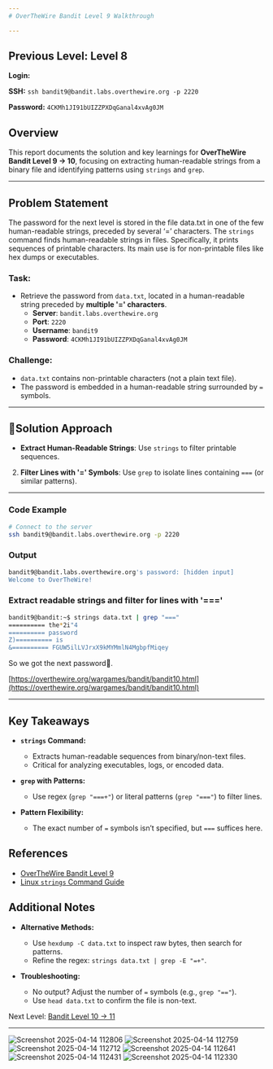 ```yaml
---
# OverTheWire Bandit Level 9 Walkthrough

---
```

## **Previous Level:** Level 8

**Login:**

**SSH:** `ssh bandit9@bandit.labs.overthewire.org -p 2220`

**Password:** `4CKMh1JI91bUIZZPXDqGanal4xvAg0JM`


## **Overview**  
This report documents the solution and key learnings for **OverTheWire Bandit Level 9 → 10**, focusing on extracting human-readable strings from a binary file and identifying patterns using `strings` and `grep`.

---

## **Problem Statement**
The password for the next level is stored in the file data.txt in one of the few human-readable strings, preceded by several ‘=’ characters.
The `strings` command finds human-readable strings in files. Specifically, it prints sequences of printable characters. Its main use is for non-printable files like hex dumps or executables.

### **Task**:
- Retrieve the password from `data.txt`, located in a human-readable string preceded by **multiple '=' characters**.
  - **Server**: `bandit.labs.overthewire.org`  
  - **Port**: `2220`  
  - **Username**: `bandit9`  
  - **Password**: `4CKMh1JI91bUIZZPXDqGanal4xvAg0JM`


### **Challenge**:  
- `data.txt` contains non-printable characters (not a plain text file).  
- The password is embedded in a human-readable string surrounded by `=` symbols.

---

## 🚀**Solution Approach**
- **Extract Human-Readable Strings**: Use `strings` to filter printable sequences.  
2. **Filter Lines with '=' Symbols**: Use `grep` to isolate lines containing `===` (or similar patterns).
  
---


### **Code Example**  
```bash
# Connect to the server
ssh bandit9@bandit.labs.overthewire.org -p 2220
```

### **Output**
```bash
bandit9@bandit.labs.overthewire.org's password: [hidden input]
Welcome to OverTheWire!
```

###  Extract readable strings and filter for lines with '==='
```bash
bandit9@bandit:~$ strings data.txt | grep "==="
========== the*2i"4
========== password
Z)========== is
&========== FGUW5ilLVJrxX9kMYMmlN4MgbpfMiqey
```

So we got the next password🎉.

[https://overthewire.org/wargames/bandit/bandit10.html](https://overthewire.org/wargames/bandit/bandit10.html)

---

## Key Takeaways

- **`strings` Command:**
  - Extracts human-readable sequences from binary/non-text files.
  - Critical for analyzing executables, logs, or encoded data.

- **`grep` with Patterns:**
  - Use regex (`grep "===+"`) or literal patterns (`grep "==="`) to filter lines.

- **Pattern Flexibility:**
  - The exact number of `=` symbols isn’t specified, but `===` suffices here.
 

## References
- [OverTheWire Bandit Level 9](https://overthewire.org/wargames/bandit/bandit9.html)
- [Linux `strings` Command Guide](https://man7.org/linux/man-pages/man1/strings.1.html)

 ## Additional Notes
 - **Alternative Methods:**
   - Use `hexdump -C data.txt` to inspect raw bytes, then search for patterns.
   - Refine the regex: `strings data.txt | grep -E "=+"`.

- **Troubleshooting:**
  - No output? Adjust the number of `=` symbols (e.g., `grep "=="`).
  - Use `head data.txt` to confirm the file is non-text.
 

Next Level: [Bandit Level 10 → 11](https://github.com/deejonsen/OverTheWire-Bandit-Games/blob/main/Bandit_Level_10.md)

---


![Screenshot 2025-04-14 112806](https://github.com/user-attachments/assets/cfffe091-68fc-4edc-9ff1-730c8321b599)
![Screenshot 2025-04-14 112759](https://github.com/user-attachments/assets/2a0f21fc-16a6-4a88-8cb8-0849f6725873)
![Screenshot 2025-04-14 112712](https://github.com/user-attachments/assets/609acfc7-4a97-4424-96c1-eb35cb2cecc1)
![Screenshot 2025-04-14 112641](https://github.com/user-attachments/assets/59bef085-9bfa-4333-9bd6-9590f212105e)
![Screenshot 2025-04-14 112431](https://github.com/user-attachments/assets/793c7ab7-565c-47c1-9faa-28f74e246caf)
![Screenshot 2025-04-14 112330](https://github.com/user-attachments/assets/35a4c2a3-9a30-4dea-b4da-a09e0d688e9b)

